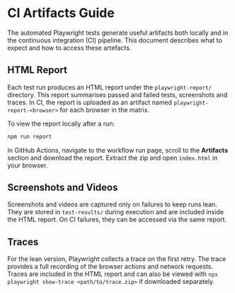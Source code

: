 # CI Artifacts Guide

The automated Playwright tests generate useful artifacts both locally and in the
continuous integration (CI) pipeline.  This document describes what to expect
and how to access these artefacts.

## HTML Report

Each test run produces an HTML report under the `playwright-report/` directory.
This report summarises passed and failed tests, screenshots and traces.  In CI,
the report is uploaded as an artifact named `playwright-report-<browser>` for
each browser in the matrix.

To view the report locally after a run:

```bash
npm run report
```

In GitHub Actions, navigate to the workflow run page, scroll to the
**Artifacts** section and download the report.  Extract the zip and open
`index.html` in your browser.

## Screenshots and Videos

Screenshots and videos are captured only on failures to keep runs lean.  They
are stored in `test-results/` during execution and are included inside the
HTML report.  On CI failures, they can be accessed via the same report.

## Traces

For the lean version, Playwright collects a trace on the first retry.  The
trace provides a full recording of the browser actions and network requests.
Traces are included in the HTML report and can also be viewed with
`npx playwright show-trace <path/to/trace.zip>` if downloaded separately.